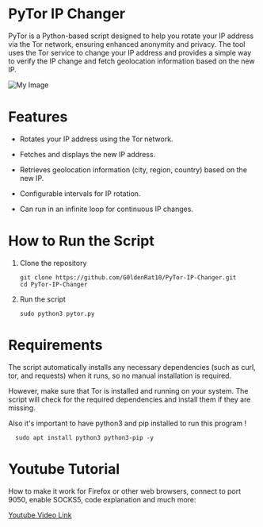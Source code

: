 # PyTor IP Changer
PyTor is a Python-based script designed to help you rotate your IP address via the Tor network, ensuring enhanced anonymity and privacy. The tool uses the Tor service to change your IP address and provides a simple way to verify the IP change and fetch geolocation information based on the new IP.

![My Image](https://github.com/G0ldenRat10/PrivatePictures/blob/main/Screenshot_2025-05-05_01_14_12.jpg?raw=true)

# Features

-  Rotates your IP address using the Tor network.

-  Fetches and displays the new IP address.

-  Retrieves geolocation information (city, region, country) based on the new IP.

-  Configurable intervals for IP rotation.

-  Can run in an infinite loop for continuous IP changes.

# How to Run the Script 

1. Clone the repository 

       git clone https://github.com/G0ldenRat10/PyTor-IP-Changer.git
       cd PyTor-IP-Changer
2. Run the script

       sudo python3 pytor.py


 # Requirements

The script automatically installs any necessary dependencies (such as curl, tor, and requests) when it runs, so no manual installation is required.

However, make sure that Tor is installed and running on your system. The script will check for the required dependencies and install them if they are missing.

Also it's important to have python3 and pip installed to run this program !

      sudo apt install python3 python3-pip -y
          

# Youtube Tutorial

How to make it work for Firefox or other web browsers, connect to port 9050, enable SOCKS5, code explanation and much more:

[Youtube Video Link](https://www.youtube.com/watch?v=lH5h_PO5hFI&lc=UgylLkXPRhuqQEwbb5h4AaABAg)

